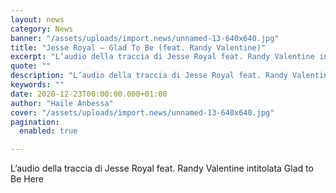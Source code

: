 ```yaml
---
layout: news
category: News
banner: "/assets/uploads/import.news/unnamed-13-640x640.jpg"
title: "Jesse Royal – Glad To Be (feat. Randy Valentine)"
excerpt: "L’audio della traccia di Jesse Royal feat. Randy Valentine intitolata Glad to Be Here"
quote: ""
description: "L’audio della traccia di Jesse Royal feat. Randy Valentine intitolata Glad to Be Here"
keywords: ""
date: 2020-12-23T00:00:00.000+01:00
author: "Haile Anbessa"
cover: "/assets/uploads/import.news/unnamed-13-640x640.jpg"
pagination:
  enabled: true

---
```


L’audio della traccia di Jesse Royal feat. Randy Valentine intitolata Glad to Be Here